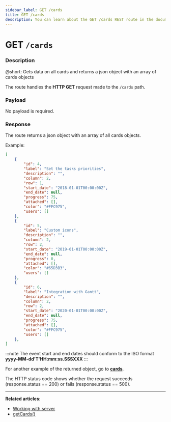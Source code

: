 ```yaml
---
sidebar_label: GET /cards
title: GET /cards
description: You can learn about the GET /cards REST route in the documentation of the DHTMLX JavaScript Kanban library. Browse developer guides and API reference, try out code examples and live demos, and download a free 30-day evaluation version of DHTMLX Kanban.
---
```


# GET `/cards`

### Description

@short: Gets data on all cards and returns a json object with an array of cards objects

The route handles the **HTTP GET** request made to the `/cards` path.

### Payload

No payload is required.

### Response

The route returns a json object with an array of all cards objects.

Example:

~~~json
[
    {
        "id": 4,
        "label": "Set the tasks priorities",
        "description": "",
        "column": 2,
        "row": 1,
        "start_date": "2018-01-01T00:00:00Z",
        "end_date": null,
        "progress": 75,
        "attached": [],
        "color": "#FFC975",
        "users": []
    },
    {
        "id": 5,
        "label": "Custom icons",
        "description": "",
        "column": 2,
        "row": 2,
        "start_date": "2019-01-01T00:00:00Z",
        "end_date": null,
        "progress": 0,
        "attached": [],
        "color": "#65D3B3",
        "users": []
    },
    {
        "id": 6,
        "label": "Integration with Gantt",
        "description": "",
        "column": 2,
        "row": 2,
        "start_date": "2020-01-01T00:00:00Z",
        "end_date": null,
        "progress": 75,
        "attached": [],
        "color": "#FFC975",
        "users": []
    },
]
~~~

:::note
The event start and end dates should conform to the ISO format **yyyy-MM-dd'T'HH:mm:ss.SSSXXX**
:::

For another example of the returned object, go to [**cards**](api/config/js_kanban_cards_config.md).

The HTTP status code shows whether the request succeeds (response.status == 200) or fails (response.status == 500).

---

**Related articles**:
- [Working with server](guides/working_with_server.md)
- [getCards()](api/provider/rest_methods/js_kanban_getcards_method.md)
